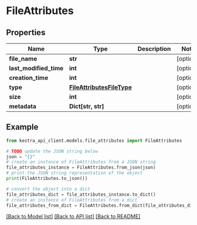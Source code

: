 # FileAttributes


## Properties

Name | Type | Description | Notes
------------ | ------------- | ------------- | -------------
**file_name** | **str** |  | [optional] 
**last_modified_time** | **int** |  | [optional] 
**creation_time** | **int** |  | [optional] 
**type** | [**FileAttributesFileType**](FileAttributesFileType.md) |  | [optional] 
**size** | **int** |  | [optional] 
**metadata** | **Dict[str, str]** |  | [optional] 

## Example

```python
from kestra_api_client.models.file_attributes import FileAttributes

# TODO update the JSON string below
json = "{}"
# create an instance of FileAttributes from a JSON string
file_attributes_instance = FileAttributes.from_json(json)
# print the JSON string representation of the object
print(FileAttributes.to_json())

# convert the object into a dict
file_attributes_dict = file_attributes_instance.to_dict()
# create an instance of FileAttributes from a dict
file_attributes_from_dict = FileAttributes.from_dict(file_attributes_dict)
```
[[Back to Model list]](../README.md#documentation-for-models) [[Back to API list]](../README.md#documentation-for-api-endpoints) [[Back to README]](../README.md)


